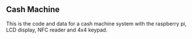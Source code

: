## Cash Machine ##

This is the code and data for a cash machine system with the raspberry pi, LCD display, NFC reader and 4x4 keypad.